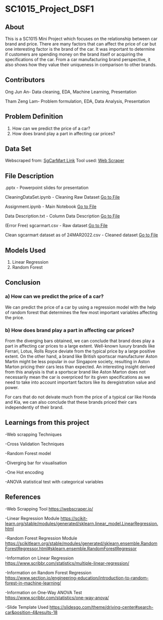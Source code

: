 # SC1015_Project_DSF1

## About
This is a SC1015 Mini Project which focuses on the relationship between car brand and price. There are many factors that can affect the price of car but one interesting factor is the brand of the car. It was important to determine if customers are spending money on the brand itself or acquiring the specifications of the car. From a car manufacturing brand perspective, it also shows how they value their uniqueness in comparison to other brands.

## Contributors
Ong Jun An- Data cleaning, EDA, Machine Learning, Presentation

Tham Zeng Lam- Problem formulation, EDA, Data Analysis, Presentation

## Problem Definition
1) How can we predict the price of a car?
2) How does brand play a part in affecting car prices?

## Data Set
Webscraped from: [SgCarMart Link](https://www.sgcarmart.com/main/index.php)
Tool used: [Web Scraper](https://webscraper.io/)
## File Description
.pptx - Powerpoint slides for presentation

CleaningDataSet.ipynb - Cleaning Raw Dataset [Go to File](../main/Cleaning%20Data/CleaningDataSet.ipynb)

Assignment.ipynb - Main Notebook [Go to File](../main/Assignment.ipynb)

Data Description.txt - Column Data Description [Go to File](../main/Data%20Description.txt)

(Error Free) sgcarmart.csv - Raw dataset [Go to File](../main/Cleaning%20Data/(Error%20Free)%20sgcarmart.csv)

Clean sgcarmart dataset as of 24MAR2022.csv - Cleaned dataset [Go to File](../main/Clean%20sgcarmart%20dataset%20as%20of%2024MAR2022.csv)

## Models Used
1) Linear Regression
2) Random Forest


## Conclusion

### a) How can we predict the price of a car?

We can predict the price of a car by using a regression model with the help of random forest that determines the few most important variables affecting the price.

### b) How does brand play a part in affecting car prices?

From the diverging bars obtained, we can conclude that brand does play a part in affecting car prices to a large extent. Well-known luxury brands like Ferrari, Lotus, Rolls Royce deviate from the typical price by a large positive extent. On the other hand, a brand like British sportscar manufacturer Aston Martin might be less popular in our Singapore society, resulting in Aston Marton pricing their cars less than expected. An interesting insight derived from this analysis is that a sportscar brand like Aston Marton does not necessarily mean the car is overpriced for its given specifications as we need to take into account important factors like its deregistration value and power.

For cars that do not deivate much from the price of a typical car like Honda and Kia, we can also conclude that these brands priced their cars independently of their brand.

## Learnings from this project
-Web scrapping Techniques

-Cross Validation Techniques

-Random Forest model

-Diverging bar for visualisation

-One Hot encoding

-ANOVA statistical test with categorical variables

## References
-Web Scrapping Tool
https://webscraper.io/

-Linear Regression Module
https://scikit-learn.org/stable/modules/generated/sklearn.linear_model.LinearRegression.html

-Random Forest Regression Module
https://scikitlearn.org/stable/modules/generated/sklearn.ensemble.RandomForestRegressor.html#sklearn.ensemble.RandomForestRegressor

-Information on Linear Regression
https://www.scribbr.com/statistics/multiple-linear-regression/

-Information on Random Forest Regression
https://www.section.io/engineering-education/introduction-to-random-forest-in-machine-learning/ 

-Information on One-Way ANOVA Test
https://www.scribbr.com/statistics/one-way-anova/

-Slide Template Used
https://slidesgo.com/theme/driving-center#search-car&position-4&results-18
